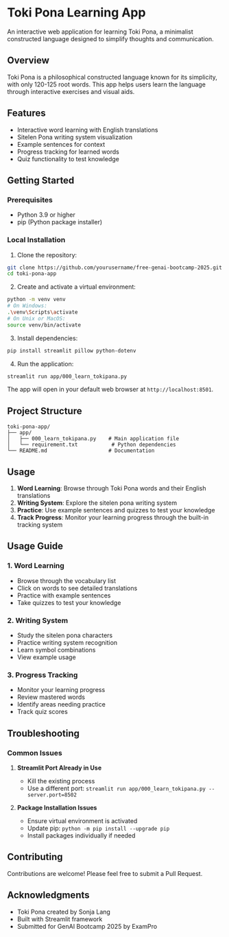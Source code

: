 # Toki Pona Learning App

An interactive web application for learning Toki Pona, a minimalist constructed language designed to simplify thoughts and communication.

## Overview

Toki Pona is a philosophical constructed language known for its simplicity, with only 120-125 root words. This app helps users learn the language through interactive exercises and visual aids.

## Features

- Interactive word learning with English translations
- Sitelen Pona writing system visualization
- Example sentences for context
- Progress tracking for learned words
- Quiz functionality to test knowledge

## Getting Started

### Prerequisites

- Python 3.9 or higher
- pip (Python package installer)

### Local Installation

1. Clone the repository:
```bash
git clone https://github.com/yourusername/free-genai-bootcamp-2025.git
cd toki-pona-app
```

2. Create and activate a virtual environment:
```bash
python -m venv venv
# On Windows:
.\venv\Scripts\activate
# On Unix or MacOS:
source venv/bin/activate
```

3. Install dependencies:
```bash
pip install streamlit pillow python-dotenv
```

4. Run the application:
```bash
streamlit run app/000_learn_tokipana.py
```

The app will open in your default web browser at `http://localhost:8501`.

## Project Structure

```
toki-pona-app/
├── app/
│   ├── 000_learn_tokipana.py    # Main application file
│   └── requirement.txt           # Python dependencies
└── README.md                    # Documentation
```

## Usage

1. **Word Learning**: Browse through Toki Pona words and their English translations
2. **Writing System**: Explore the sitelen pona writing system
3. **Practice**: Use example sentences and quizzes to test your knowledge
4. **Track Progress**: Monitor your learning progress through the built-in tracking system

## Usage Guide

### 1. Word Learning
- Browse through the vocabulary list
- Click on words to see detailed translations
- Practice with example sentences
- Take quizzes to test your knowledge

### 2. Writing System
- Study the sitelen pona characters
- Practice writing system recognition
- Learn symbol combinations
- View example usage

### 3. Progress Tracking
- Monitor your learning progress
- Review mastered words
- Identify areas needing practice
- Track quiz scores

## Troubleshooting

### Common Issues

1. **Streamlit Port Already in Use**
   - Kill the existing process
   - Use a different port: `streamlit run app/000_learn_tokipana.py --server.port=8502`

2. **Package Installation Issues**
   - Ensure virtual environment is activated
   - Update pip: `python -m pip install --upgrade pip`
   - Install packages individually if needed

## Contributing

Contributions are welcome! Please feel free to submit a Pull Request.


## Acknowledgments

- Toki Pona created by Sonja Lang
- Built with Streamlit framework
- Submitted for GenAI Bootcamp 2025 by ExamPro
